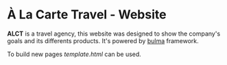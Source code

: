 # À La Carte Travel - Website

**ALCT** is a travel agency, this website was designed to show the company's goals and its differents products.	
It's powered by [bulma](https://bulma.io) framework.

To build new pages *template.html* can be used.
